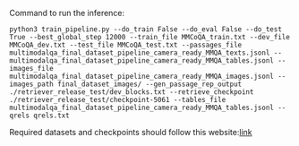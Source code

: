 Command to run the inference:
```
python3 train_pipeline.py --do_train False --do_eval False --do_test True --best_global_step 12000 --train_file MMCoQA_train.txt --dev_file MMCoQA_dev.txt --test_file MMCoQA_test.txt --passages_file multimodalqa_final_dataset_pipeline_camera_ready_MMQA_texts.jsonl --multimodalqa_final_dataset_pipeline_camera_ready_MMQA_tables.jsonl --images_file multimodalqa_final_dataset_pipeline_camera_ready_MMQA_images.jsonl --images_path final_dataset_images/ --gen_passage_rep_output ./retriever_release_test/dev_blocks.txt --retrieve_checkpoint ./retriever_release_test/checkpoint-5061 --tables_file multimodalqa_final_dataset_pipeline_camera_ready_MMQA_tables.jsonl --qrels qrels.txt
```
Required datasets and checkpoints should follow this website:[link](https://github.com/liyongqi67/MMCoQA)
